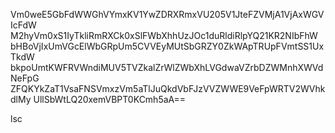 Vm0weE5GbFdWWGhVYmxKV1YwZDRXRmxVU205V1JteFZVMjA1VjAxWGVIcFdW
M2hyVm0xS1IyTkliRmRXCk0xSlFWbXhhUzJOc1duRldiRlpYQ21KR2NIbFhW
bHBoVjIxUmVGcElWbGRpUm5CVVEyMUtSbGRZY0ZkWApTRUpFVmtSS1UxTkdW
bkpoUmtKWFRVWndiMUV5TVZkalZrWlZWbXhLVGdwaVZrbDZWMnhXWVdNeFpG
ZFQKYkZaT1VsaFNSVmxzVm5aTlJuQkdVbFJzVVZWWE9VeFpWRTV2WVhkdlMy
UllSbWtLQ20xemVBPT0KCmh5aA==

lsc
